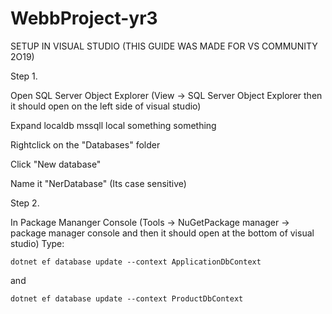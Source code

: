 ﻿# WebbProject-yr3

SETUP IN VISUAL STUDIO (THIS GUIDE WAS MADE FOR VS COMMUNITY 2O19)

Step 1.

Open SQL Server Object Explorer (View -> SQL Server Object Explorer then it should open on the left side of visual studio)

Expand localdb mssqll local something something

Rightclick on the "Databases" folder

Click "New database"

Name it "NerDatabase" (Its case sensitive)


Step 2.

In Package Mananger Console (Tools -> NuGetPackage manager ->  package manager console and then it should open at the bottom of visual studio)
Type:
```
dotnet ef database update --context ApplicationDbContext
```
and
```
dotnet ef database update --context ProductDbContext
```
